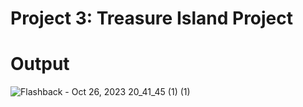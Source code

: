 # Project 3: Treasure Island Project

# Output

![Flashback - Oct 26, 2023 20_41_45 (1) (1)](https://github.com/poojaasinghhh/100-Days-of-Code-Python/assets/137191212/f56a57f1-fdb4-4134-9ca0-08f9b8ef02f5)
